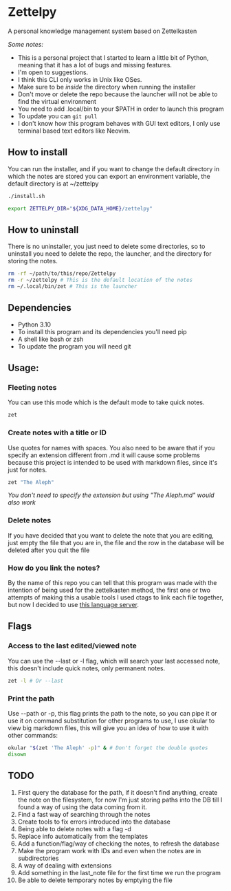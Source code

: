 # Zettelpy
A personal knowledge management system based on Zettelkasten

*Some notes:*

- This is a personal project that I started to learn a little bit of Python, meaning that it has a lot of bugs and
  missing features.
- I'm open to suggestions.
- I think this CLI only works in Unix like OSes.
- Make sure to be _inside_ the directory when running the installer
- Don't move or delete the repo because the launcher will not be able to find the virtual environment
- You need to add .local/bin to your \$PATH in order to launch this program
- To update you can `git pull`
- I don't know how this program behaves with GUI text editors, I only use terminal based text editors like Neovim.

## How to install
You can run the installer, and if you want to change the default directory in which the notes are stored you can export
an environment variable, the default directory is at ~/zettelpy

```bash
./install.sh

export ZETTELPY_DIR="${XDG_DATA_HOME}/zettelpy"
```

## How to uninstall
There is no uninstaller, you just need to delete some directories, so to uninstall you need to delete the repo, the
launcher, and the directory for storing the notes.

```bash
rm -rf ~/path/to/this/repo/Zettelpy
rm -r ~/zettelpy # This is the default location of the notes
rm ~/.local/bin/zet # This is the launcher
```

## Dependencies
- Python 3.10
- To install this program and its dependencies you'll need pip
- A shell like bash or zsh
- To update the program you will need git

## Usage:
### Fleeting notes
You can use this mode which is the default mode to take quick notes.

```bash
zet
```

### Create notes with a title or ID
Use quotes for names with spaces. You also need to be aware that if you specify an extension different from .md it will
cause some problems because this project is intended to be used with markdown files, since it's just for notes.

```bash
zet "The Aleph"
```

*You don't need to specify the extension but using "The Aleph.md" would also work*

### Delete notes
If you have decided that you want to delete the note that you are editing, just empty the file that you are in, the file
and the row in the database will be deleted after you quit the file

### How do you link the notes?
By the name of this repo you can tell that this program was made with the intention of being used for the zettelkasten
method, the first one or two attempts of making this a usable tools I used ctags to link each file together, but now I
decided to use [this language server](https://github.com/artempyanykh/zeta-note).

## Flags

### Access to the last edited/viewed note
You can use the --last or -l flag, which will search your last accessed note, this doesn't include quick notes, only
permanent notes.

```bash
zet -l # Or --last
```

### Print the path
Use --path or -p, this flag prints the path to the note, so you can pipe it or use it on command substitution for other
programs to use, I use okular to view big markdown files, this will give you an idea of how to use it with other
commands:

```bash
okular "$(zet 'The Aleph' -p)" & # Don't forget the double quotes
disown
```

## TODO
1. First query the database for the path, if it doesn't find anything, create the note on the filesystem, for now I'm
   just storing paths into the DB till I found a way of using the data coming from it.
2. Find a fast way of searching through the notes
3. Create tools to fix errors introduced into the database
4. Being able to delete notes with a flag -d
5. Replace info automatically from the templates
6. Add a function/flag/way of checking the notes, to refresh the database
7. Make the program work with IDs and even when the notes are in subdirectories
8. A way of dealing with extensions
9. Add something in the last_note file for the first time we run the program
10. Be able to delete temporary notes by emptying the file
